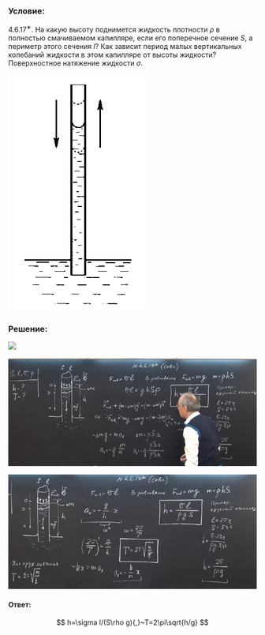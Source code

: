 ###  Условие: 

$4.6.17^{∗}.$ На какую высоту поднимется жидкость плотности $\rho$ в полностью смачиваемом капилляре, если его поперечное сечение $S$, а периметр этого сечения $l$? Как зависит период малых вертикальных колебаний жидкости в этом капилляре от высоты жидкости? Поверхностное натяжение жидкости $\sigma$. 

![К задаче $4.6.17$|276x480, 20%](../../img/4.6.17/4.6.17.png)

###  Решение: 

![](https://www.youtube.com/embed/0GEkqzs5aF0) 

![|879x382, 67%](../../img/4.6.17/01.png) 

![|786x362, 67%](../../img/4.6.17/02.png) 

####  Ответ: 

$$
h=\sigma l/(S\rho g){,}~T=2\pi\sqrt{h/g}
$$